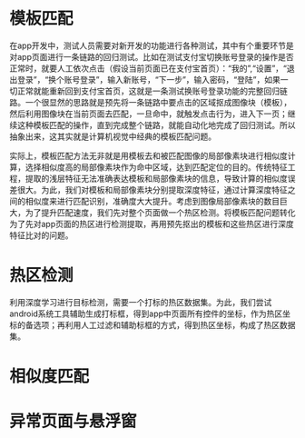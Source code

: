 # 模板匹配

在app开发中，测试人员需要对新开发的功能进行各种测试，其中有个重要环节是对app页面进行一条链路的回归测试。比如在测试支付宝切换账号登录的操作是否正常时，就要人工依次点击（假设当前页面已在支付宝首页）：“我的”,“设置”，“退出登录”，“换个账号登录”，输入新账号，“下一步”，输入密码，“登陆”，如果一切正常就能重新回到支付宝首页，这就是一条测试换账号登录功能的完整回归链路。一个很显然的思路就是预先将一条链路中要点击的区域抠成图像块（模板），然后利用图像块在当前页面去匹配，一旦命中，就触发点击行为，进入下一页；继续这种模板匹配的操作，直到完成整个链路，就能自动化地完成了回归测试。所以抽象出来，这其实就是计算机视觉中经典的模板匹配问题。

实际上，模板匹配方法无非就是用模板去和被匹配图像的局部像素块进行相似度计算，选择相似度高的局部像素块作为命中区域，达到匹配定位的目的。传统特征工程，提取的浅层特征无法准确表达模板和局部像素块的信息，导致计算的相似度误差很大。为此，我们对模板和局部像素块分别提取深度特征，通过计算深度特征之间的相似度来进行匹配识别，准确度大大提升。考虑到图像局部像素块的数目巨大，为了提升匹配速度，我们先对整个页面做一个热区检测。将模板匹配问题转化为了先对app页面的热区进行检测提取，再用预先抠出的模板和这些热区进行深度特征比对的问题。

# 热区检测

利用深度学习进行目标检测，需要一个打标的热区数据集。为此，我们尝试android系统工具辅助生成打标框，得到app中页面所有控件的坐标，作为热区坐标的备选项；再利用人工过滤和辅助标框的方式，得到热区坐标，构成了热区数据集。

# 相似度匹配

# 异常页面与悬浮窗

